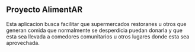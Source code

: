 ## Proyecto AlimentAR

Esta aplicacion busca facilitar que supermercados restoranes u otros que generan comida que normalmente se desperdicia puedan donarla y que esta sea llevada a comedores comunitarios u otros lugares donde esta sea aprovechada.

